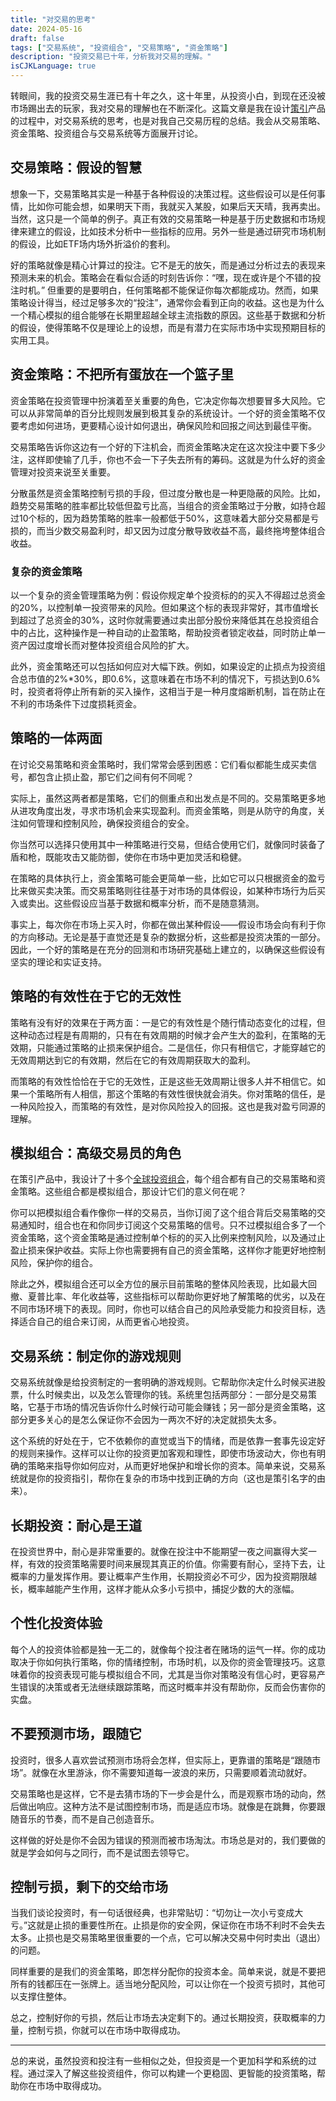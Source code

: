 ```yaml
---
title: "对交易的思考"
date: 2024-05-16
draft: false
tags: ["交易系统", "投资组合", "交易策略", "资金策略"]
description: "投资交易已十年，分析我对交易的理解。"
isCJKLanguage: true
---
```


转眼间，我的投资交易生涯已有十年之久，这十年里，从投资小白，到现在还没被市场踢出去的玩家，我对交易的理解也在不断深化。这篇文章是我在设计[策引](https://www.myinvestpilot.com/)产品的过程中，对交易系统的思考，也是对我自己交易历程的总结。我会从交易策略、资金策略、投资组合与交易系统等方面展开讨论。

## 交易策略：假设的智慧

想象一下，交易策略其实是一种基于各种假设的决策过程。这些假设可以是任何事情，比如你可能会想，如果明天下雨，我就买入某股，如果后天天晴，我再卖出。当然，这只是一个简单的例子。真正有效的交易策略一种是基于历史数据和市场规律来建立的假设，比如技术分析中一些指标的应用。另外一些是通过研究市场机制的假设，比如ETF场内场外折溢价的套利。

好的策略就像是精心计算过的投注。它不是无的放矢，而是通过分析过去的表现来预测未来的机会。策略会在看似合适的时刻告诉你：“嘿，现在或许是个不错的投注时机。” 但重要的是要明白，任何策略都不能保证你每次都能成功。然而，如果策略设计得当，经过足够多次的“投注”，通常你会看到正向的收益。这也是为什么一个精心模拟的组合能够在长期里超越全球主流指数的原因。这些基于数据和分析的假设，使得策略不仅是理论上的设想，而是有潜力在实际市场中实现预期目标的实用工具。

## 资金策略：不把所有蛋放在一个篮子里

资金策略在投资管理中扮演着至关重要的角色，它决定你每次想要冒多大风险。它可以从非常简单的百分比规则发展到极其复杂的系统设计。一个好的资金策略不仅要考虑如何进场，更要精心设计如何退出，确保风险和回报之间达到最佳平衡。

交易策略告诉你这边有一个好的下注机会，而资金策略决定在这次投注中要下多少注，这样即使输了几手，你也不会一下子失去所有的筹码。这就是为什么好的资金管理对投资来说至关重要。

分散虽然是资金策略控制亏损的手段，但过度分散也是一种更隐蔽的风险。比如，趋势交易策略的胜率都比较低但盈亏比高，当组合的资金策略过于分散，如持仓超过10个标的，因为趋势策略的胜率一般都低于50%，这意味着大部分交易都是亏损的，而当少数交易盈利时，却又因为过度分散导致收益不高，最终拖垮整体组合收益。

### 复杂的资金策略

以一个复杂的资金管理策略为例：假设你规定单个投资标的的买入不得超过总资金的20%，以控制单一投资带来的风险。但如果这个标的表现非常好，其市值增长到超过了总资金的30%，这时你就需要通过卖出部分股份来降低其在总投资组合中的占比，这种操作是一种自动的止盈策略，帮助投资者锁定收益，同时防止单一资产因过度增长而对整体投资组合风险的扩大。

此外，资金策略还可以包括如何应对大幅下跌。例如，如果设定的止损点为投资组合总市值的2%*30%，即0.6%，这意味着在市场不利的情况下，亏损达到0.6%时，投资者将停止所有新的买入操作，这相当于是一种月度熔断机制，旨在防止在不利的市场条件下过度损耗资金。

## 策略的一体两面

在讨论交易策略和资金策略时，我们常常会感到困惑：它们看似都能生成买卖信号，都包含止损止盈，那它们之间有何不同呢？

实际上，虽然这两者都是策略，它们的侧重点和出发点是不同的。交易策略更多地从进攻角度出发，寻求市场机会来实现盈利。而资金策略，则是从防守的角度，关注如何管理和控制风险，确保投资组合的安全。

你当然可以选择只使用其中一种策略进行交易，但结合使用它们，就像同时装备了盾和枪，既能攻击又能防御，使你在市场中更加灵活和稳健。

在策略的具体执行上，资金策略可能会更简单一些，比如它可以只根据资金的盈亏比来做买卖决策。而交易策略则往往基于对市场的具体假设，如某种市场行为后买入或卖出。这些假设应当基于数据和概率分析，而不是随意猜测。

事实上，每次你在市场上买入时，你都在做出某种假设——假设市场会向有利于你的方向移动。无论是基于直觉还是复杂的数据分析，这些都是投资决策的一部分。因此，一个好的策略是在充分的回测和市场研究基础上建立的，以确保这些假设有坚实的理论和实证支持。

## 策略的有效性在于它的无效性

策略有没有好的效果在于两方面：一是它的有效性是个随行情动态变化的过程，但这种动态过程是有周期的，只有在有效周期的时候才会产生大的盈利，在策略的无效期，只能通过策略的止损来保护组合。二是信任，你只有相信它，才能穿越它的无效周期达到它的有效期，然后在它的有效周期获取大的盈利。

而策略的有效性恰恰在于它的无效性，正是这些无效周期让很多人并不相信它。如果一个策略所有人相信，那这个策略的有效性很快就会消失。你对策略的信任，是一种风险投入，而策略的有效性，是对你风险投入的回报。这也是我对盈亏同源的理解。

## 模拟组合：高级交易员的角色

在策引产品中，我设计了十多个[全球投资组合](https://www.myinvestpilot.com/portfolios)，每个组合都有自己的交易策略和资金策略。这些组合都是模拟组合，那设计它们的意义何在呢？

你可以把模拟组合看作像你一样的交易员，当你订阅了这个组合背后交易策略的交易通知时，组合也在和你同步订阅这个交易策略的信号。只不过模拟组合多了一个资金策略，这个资金策略是通过控制单个标的的买入比例来控制风险，以及通过止盈止损来保护收益。实际上你也需要拥有自己的资金策略，这样你才能更好地控制风险，保护你的组合。

除此之外，模拟组合还可以全方位的展示目前策略的整体风险表现，比如最大回撤、夏普比率、年化收益等，这些指标可以帮助你更好地了解策略的优劣，以及在不同市场环境下的表现。同时，你也可以结合自己的风险承受能力和投资目标，选择适合自己的组合来订阅，从而更省心地投资。

## 交易系统：制定你的游戏规则

交易系统就像是给投资制定的一套明确的游戏规则。它帮助你决定什么时候买进股票，什么时候卖出，以及怎么管理你的钱。系统里包括两部分：一部分是交易策略，它基于市场的情况告诉你什么时候行动可能会赚钱；另一部分是资金策略，这部分更多关心的是怎么保证你不会因为一两次不好的决定就损失太多。

这个系统的好处在于，它不依赖你的直觉或当下的情绪，而是依靠一套事先设定好的规则来操作。这样可以让你的投资更加客观和理性，即使市场波动大，你也有明确的策略来指导你如何应对，从而更好地保护和增长你的资本。简单来说，交易系统就是你的投资指引，帮你在复杂的市场中找到正确的方向（这也是策引名字的由来）。

## 长期投资：耐心是王道

在投资世界中，耐心是非常重要的。就像在投注中不能期望一夜之间赢得大奖一样，有效的投资策略需要时间来展现其真正的价值。你需要有耐心，坚持下去，让概率的力量发挥作用。要让概率产生作用，长期投资必不可少，因为投资期限越长，概率越能产生作用，这样才能从众多小亏损中，捕捉少数的大的涨幅。

## 个性化投资体验

每个人的投资体验都是独一无二的，就像每个投注者在赌场的运气一样。你的成功取决于你如何执行策略，你的情绪控制，市场时机，以及你的资金管理技巧。这意味着你的投资表现可能与模拟组合不同，尤其是当你对策略没有信心时，更容易产生错误的决策或者无法继续跟踪策略，而这时概率并没有帮助你，反而会伤害你的实盘。

## 不要预测市场，跟随它

投资时，很多人喜欢尝试预测市场将会怎样，但实际上，更靠谱的策略是“跟随市场”。就像在水里游泳，你不需要知道每一波浪的来历，只需要顺着流动就好。

交易策略也是这样，它不是去猜市场的下一步会是什么，而是观察市场的动向，然后做出响应。这种方法不是试图控制市场，而是适应市场。就像是在跳舞，你要跟随音乐的节奏，而不是自己创造音乐。

这样做的好处是你不会因为错误的预测而被市场淘汰。市场总是对的，我们要做的就是学会如何与之同行，而不是试图去领导它。

## 控制亏损，剩下的交给市场

当我们谈论投资时，有一句话很经典，也非常贴切：“切勿让一次小亏变成大亏。”这就是止损的重要性所在。止损是你的安全网，保证你在市场不利时不会失去太多。止损也是交易策略里很重要的一个点，它可以解决交易中何时卖出（退出）的问题。

同样重要的是我们的资金策略，即怎样分配你的投资本金。简单来说，就是不要把所有的钱都压在一张牌上。适当地分配风险，可以让你在一个投资亏损时，其他可以支撑住整体。

总之，控制好你的亏损，然后让市场去决定剩下的。通过长期投资，获取概率的力量，控制亏损，你就可以在市场中取得成功。

---

总的来说，虽然投资和投注有一些相似之处，但投资是一个更加科学和系统的过程。通过深入了解这些投资组件，你可以构建一个更稳固、更智能的投资策略，帮助你在市场中取得成功。
